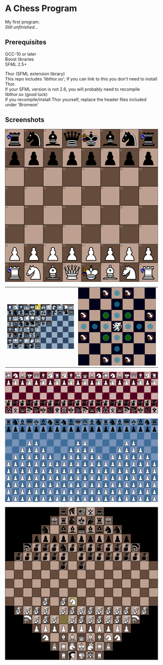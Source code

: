 A Chess Program
===============

My first program. \
<i>Still unfinished...</i>

## Prerequisites

GCC-10 or later \
Boost libraries \
SFML 2.5+

Thor (SFML extension library) \
This repo includes 'libthor.so'; If you can link to this you don't need to install Thor. \
If your SFML version is not 2.6, you will probably need to recompile libthor.so (good luck) \
If you recompile/install Thor yourself, replace the header files included under 'Bromeon'

## Screenshots
!["vanilla"](.github_assets/vanilla.png)

|                                                   |                                                     |
|---------------------------------------------------|-----------------------------------------------------|
| !["setupwindow"](.github_assets/setup_window.png) | !["griffonmoves"](.github_assets/griffon_moves.png) |

!["spartan"](.github_assets/spartan.png)

!["horde"](.github_assets/horde.png)

!["reshape"](.github_assets/reshape.png)


